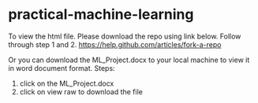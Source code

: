 practical-machine-learning
==========================
To view the html file. Please download the repo using link below. 
Follow through step 1 and 2.
https://help.github.com/articles/fork-a-repo

Or you can download the ML_Project.docx to your local machine to view it in word document format.
Steps:
1) click on the ML_Project.docx
2) click on view raw to download the file
